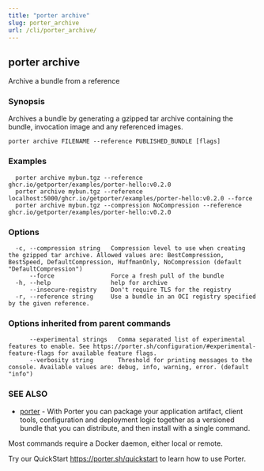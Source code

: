 ```yaml
---
title: "porter archive"
slug: porter_archive
url: /cli/porter_archive/
---
```

## porter archive

Archive a bundle from a reference

### Synopsis

Archives a bundle by generating a gzipped tar archive containing the bundle, invocation image and any referenced images.

```
porter archive FILENAME --reference PUBLISHED_BUNDLE [flags]
```

### Examples

```
  porter archive mybun.tgz --reference ghcr.io/getporter/examples/porter-hello:v0.2.0
  porter archive mybun.tgz --reference localhost:5000/ghcr.io/getporter/examples/porter-hello:v0.2.0 --force
  porter archive mybun.tgz --compression NoCompression --reference ghcr.io/getporter/examples/porter-hello:v0.2.0

```

### Options

```
  -c, --compression string   Compression level to use when creating the gzipped tar archive. Allowed values are: BestCompression, BestSpeed, DefaultCompression, HuffmanOnly, NoCompression (default "DefaultCompression")
      --force                Force a fresh pull of the bundle
  -h, --help                 help for archive
      --insecure-registry    Don't require TLS for the registry
  -r, --reference string     Use a bundle in an OCI registry specified by the given reference.
```

### Options inherited from parent commands

```
      --experimental strings   Comma separated list of experimental features to enable. See https://porter.sh/configuration/#experimental-feature-flags for available feature flags.
      --verbosity string       Threshold for printing messages to the console. Available values are: debug, info, warning, error. (default "info")
```

### SEE ALSO

* [porter](/cli/porter/)	 - With Porter you can package your application artifact, client tools, configuration and deployment logic together as a versioned bundle that you can distribute, and then install with a single command.

Most commands require a Docker daemon, either local or remote.

Try our QuickStart https://porter.sh/quickstart to learn how to use Porter.


